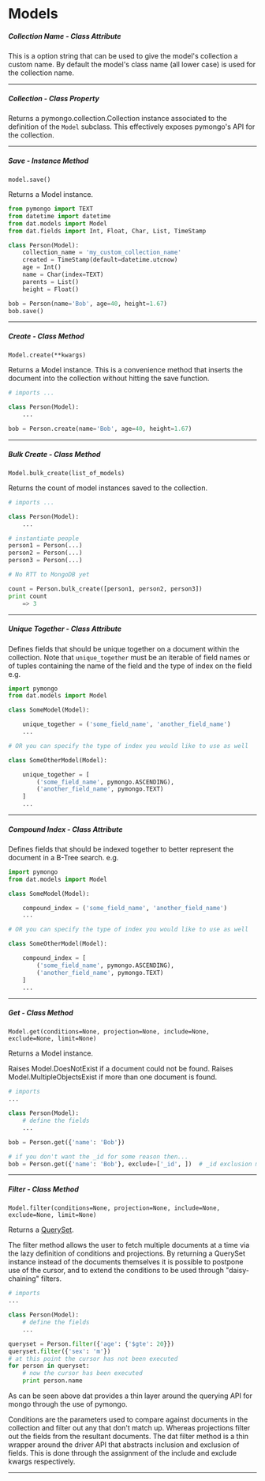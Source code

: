 # Models

##### Collection Name - *Class Attribute*

This is a option string that can be used to give the model's collection a
custom name. By default the model's class name (all lower case) is used for
the collection name.

---

##### Collection - *Class Property*

Returns a pymongo.collection.Collection instance associated to the definition
of the `Model` subclass.
This effectively exposes pymongo's API for the collection.

---

##### Save - *Instance Method*

`model.save()`

Returns a Model instance.

```python
from pymongo import TEXT
from datetime import datetime
from dat.models import Model
from dat.fields import Int, Float, Char, List, TimeStamp

class Person(Model):
    collection_name = 'my_custom_collection_name'
    created = TimeStamp(default=datetime.utcnow)
    age = Int()
    name = Char(index=TEXT)
    parents = List()
    height = Float()

bob = Person(name='Bob', age=40, height=1.67)
bob.save()
```

---

##### Create - *Class Method*

`Model.create(**kwargs)`

Returns a Model instance. This is a convenience method that inserts the
document into the collection without hitting the save function.

```python
# imports ...

class Person(Model):
    ...

bob = Person.create(name='Bob', age=40, height=1.67)
```

---

##### Bulk Create - *Class Method*

`Model.bulk_create(list_of_models)`

Returns the count of model instances saved to the collection.

```python
# imports ...

class Person(Model):
    ...

# instantiate people
person1 = Person(...)
person2 = Person(...)
person3 = Person(...)

# No RTT to MongoDB yet

count = Person.bulk_create([person1, person2, person3])
print count
    => 3
```

---

##### Unique Together - *Class Attribute*

Defines fields that should be unique together on a document within the
collection. Note that `unique_together` must be an iterable of field names or
of tuples containing the name of the field and the type of index on the field
e.g.

```python
import pymongo
from dat.models import Model

class SomeModel(Model):

    unique_together = ('some_field_name', 'another_field_name')
    ...

# OR you can specify the type of index you would like to use as well

class SomeOtherModel(Model):

    unique_together = [
        ('some_field_name', pymongo.ASCENDING),
        ('another_field_name', pymongo.TEXT)
    ]
    ...
```

---

##### Compound Index - *Class Attribute*

Defines fields that should be indexed together to better represent the document
in a B-Tree search. e.g.

```python
import pymongo
from dat.models import Model

class SomeModel(Model):

    compound_index = ('some_field_name', 'another_field_name')
    ...

# OR you can specify the type of index you would like to use as well

class SomeOtherModel(Model):

    compound_index = [
        ('some_field_name', pymongo.ASCENDING),
        ('another_field_name', pymongo.TEXT)
    ]
    ...
```

---

##### Get - *Class Method*
`Model.get(conditions=None, projection=None, include=None, exclude=None, limit=None)`

Returns a Model instance.

Raises Model.DoesNotExist if a document could not be found.
Raises Model.MultipleObjectsExist if more than one document is found.

```python
# imports
...

class Person(Model):
    # define the fields
    ...

bob = Person.get({'name': 'Bob'})

# if you don't want the _id for some reason then...
bob = Person.get({'name': 'Bob'}, exclude=['_id', ])  # _id exclusion must be explicit
```

---

##### Filter - *Class Method*
`Model.filter(conditions=None, projection=None, include=None, exclude=None, limit=None)`

Returns a [QuerySet](5_QuerySets.md).

The filter method allows the user to fetch multiple documents at a time via the
lazy definition of conditions and projections. By returning a QuerySet instance
instead of the documents themselves it is possible to postpone use of the cursor,
and to extend the conditions to be used through "daisy-chaining" filters.

```python
# imports
...

class Person(Model):
    # define the fields
    ...

queryset = Person.filter({'age': {'$gte': 20}})
queryset.filter({'sex': 'm'})
# at this point the cursor has not been executed
for person in queryset:
    # now the cursor has been executed
    print person.name
```

As can be seen above dat provides a thin layer around the querying API for mongo
through the use of pymongo.

Conditions are the parameters used to compare against documents in the
collection and filter out any that don't match up. Whereas projections filter
out the fields from the resultant documents. The dat filter method is a thin
wrapper around the driver API that abstracts inclusion and exclusion of fields.
This is done through the assignment of the include and exclude kwargs
respectively.

---
